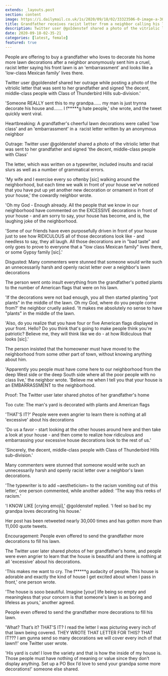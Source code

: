 ```yaml
---
extends: _layouts.post
section: content
image: https://i.dailymail.co.uk/1s/2020/09/18/02/33323506-0-image-a-30_1600392222999.jpg 
title: Grandfather receives racist letter from a neighbor calling his law decorations low class 
description: Twitter user @goIdenstef shared a photo of the vitriolic letter that was sent to her grandfather and signed the decent, middle-class people with Class. 
date: 2020-09-18-02-35-21 
categories: [latest, female] 
featured: true 
--- 
```

People are offering to buy a grandfather who loves to decorate his home more lawn decorations after a neighbor anonymously sent him a cruel, racist letter saying his front lawn is an 'embarrassment' and looks like a 'low-class Mexican family' lives there. 

Twitter user @goIdenstef shared her outrage while posting a photo of the vitriolic letter that was sent to her grandfather and signed 'the decent, middle-class people with Class of Thunderbird Hills sub-division.'

'Someone REALLY sent this to my grandpa...... my man is just trynna decorate his house and....... I f*****g hate people,' she wrote, and the tweet quickly went viral. 

Heartbreaking: A grandfather's cheerful lawn decorations were called 'low class' and an 'embarrassment' in a  racist letter written by an anonymous neighbor 

Outrage: Twitter user @goIdenstef shared a photo of the vitriolic letter that was sent to her grandfather and signed 'the decent, middle-class people with Class'

The letter, which was written on a typewriter, included insults and racial slurs as well as a number of grammatical errors.

'My wife and I exercise every so oftenby [sic] walking around the neighborhood, but each time we walk in front of your house we've noticed that you have put up yet another new decoration or ornament in front of your house,' the cowardly neighbor wrote. 

'Oh my God - Enough already. All the people that we know in our neighborhood have commented on the EXCESSIVE decorations in front of your house - and am sorry to say, your house has become, and is, the laughing joke of the neighborhood. 

'Some of our friends have even purposefully driven in front of your house just to see how RIDICULOUS all of those decorations look like - and needless to say, they all laugh. All those decorations are in "bad taste" and only goes to prove to everyone that a "low class Mexican family" lives there, or some Gypsy family [sic].'



















Disgusted: Many commenters were stunned that someone would write such an unnecessarily harsh and openly racist letter over a neighbor's lawn decorations

The person went onto insult everything from the grandfather's potted plants to the number of American flags that were on his lawn.  

'If the decorations were not bad enough, you all then started planting "pot plants" in the middle of the lawn. Oh my God, where do you people come from?' the neighbor cruelly asked. 'It makes me absolutely no sense to have "plants" in the middle of the lawn. 

'Also, do you realize that you have four or five American flags displayed in your front. Hello? Do you think that's going to make people think you're patriotic? Believe me, they will think like we do - at how Ridiculous that looks [sic].'

The person insisted that the homeowner must have moved to the neighborhood from some other part of town, without knowing anything about him. 

'Apparently you people must have come here to our neighborhood from the deep West side or the deep South side where all the poor people with no class live,' the neighbor wrote. 'Believe me when I tell you that your house is an EMBARRASSMENT to the neighborhood. 

Proof: The Twitter user later shared photos of her grandfather's home

Too cute: The man's yard is decorated with plants and American flags 

'THAT'S IT?' People were even angrier to learn there is nothing at all 'excessive' about his decorations

'Do us a favor - start looking at the other houses around here and then take a look at your house - and then come to realize how ridiculous and embarrassing your excessive house decorations look to the rest of us.'

'Sincerely, the decent, middle-class people with Class of Thunderbird Hills sub-division.' 

Many commenters were stunned that someone would write such an unnecessarily harsh and openly racist letter over a neighbor's lawn decorations. 

'The typewriter is to add ~aestheticism~ to the racism vomiting out of this letter,' one person commented, while another added: 'The way this reeks of racism.'   

'I KNOW LIKE [crying emoji],' @goIdenstef replied. 'I feel so bad bc my grandpa loves decorating his house.'

Her post has been retweeted nearly 30,000 times and has gotten more than 11,000 quote tweets. 



















Encouragement: People even offered to send the grandfather more decorations to fill his lawn.

The Twitter user later shared photos of her grandfather's home, and people were even angrier to learn that the house is beautiful and there is nothing at all 'excessive' about his decorations. 

'This makes me want to cry. The f*****g audacity of people. This house is adorable and exactly the kind of house I get excited about when I pass in front,' one person wrote. 

'The house is sooo beautiful. Imagine [your] life being so empty and meaningless that your concern is that someone's lawn is as boring and lifeless as yours,' another agreed. 

People even offered to send the grandfather more decorations to fill his lawn.

'What? That’s it? THAT'S IT? I read the letter I was picturing every inch of that lawn being covered. THEY WROTE THAT LETTER FOR THIS? THAT IT??? I am gunna send so many decorations we will cover every inch of that lawn!!' one Twitter user wrote. 

'His yard is cute! I love the variety and that is how the inside of my house is. Those people must have nothing of meaning or value since they don’t display anything. Set up a PO Box I’d love to send your grandpa some more decorations!' someone else shared. 

